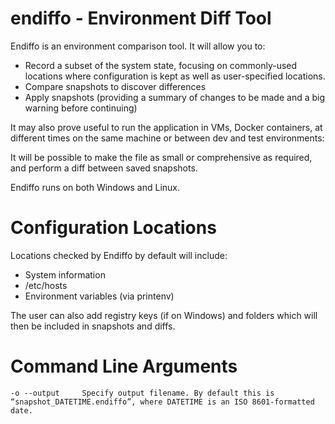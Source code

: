 # endiffo - Environment Diff Tool
Endiffo is an environment comparison tool. It will allow you to:
- Record a subset of the system state, focusing on commonly-used locations where configuration is kept as well as user-specified locations.
- Compare snapshots to discover differences
- Apply snapshots (providing a summary of changes to be made and a big warning before continuing)

It may also prove useful to run the application in VMs, Docker containers, at different times on the same machine or between dev and test environments:

It will be possible to make the file as small or comprehensive as required, and perform a diff between saved snapshots.

Endiffo runs on both Windows and Linux.

# Configuration Locations
Locations checked by Endiffo by default will include:
- System information
- /etc/hosts
- Environment variables (via printenv)

The user can also add registry keys (if on Windows) and folders which will then be included in snapshots and diffs.

# Command Line Arguments
`-o --output     Specify output filename. By default this is “snapshot_DATETIME.endiffo”, where DATETIME is an ISO 8601-formatted date.`
